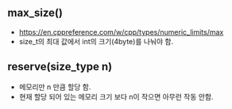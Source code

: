 ## max_size()
- https://en.cppreference.com/w/cpp/types/numeric_limits/max
- size_t의 최대 값에서 int의 크기(4byte)를 나눠야 함.

## reserve(size_type n)
- 메모리만 n 만큼 할당 함.
- 현재 할당 되어 있는 메모리 크기 보다 n이 작으면 아무런 작동 안함.

